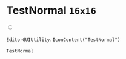 # TestNormal `16x16`
<img src="/img/TestNormal.png" width=16 height=16>

``` CSharp
EditorGUIUtility.IconContent("TestNormal")
```
```
TestNormal
```
